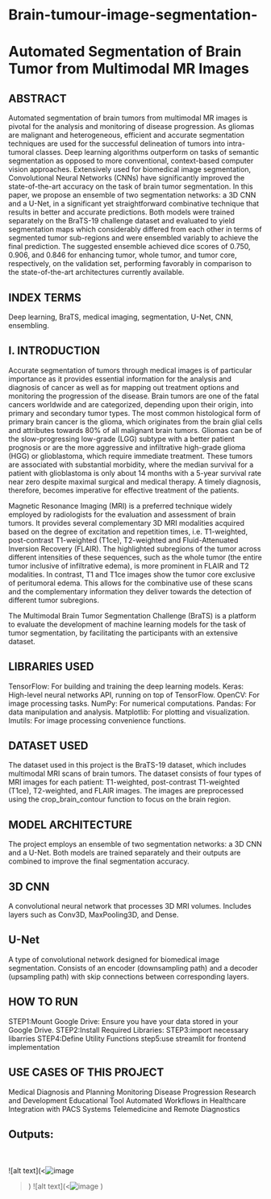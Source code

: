 # Brain-tumour-image-segmentation-
# Automated Segmentation of Brain Tumor from Multimodal MR Images

## ABSTRACT
Automated segmentation of brain tumors from multimodal MR images is pivotal for the analysis and monitoring of disease progression. As gliomas are malignant and heterogeneous, efficient and accurate segmentation techniques are used for the successful delineation of tumors into intra-tumoral classes. Deep learning algorithms outperform on tasks of semantic segmentation as opposed to more conventional, context-based computer vision approaches. Extensively used for biomedical image segmentation, Convolutional Neural Networks (CNNs) have significantly improved the state-of-the-art accuracy on the task of brain tumor segmentation. In this paper, we propose an ensemble of two segmentation networks: a 3D CNN and a U-Net, in a significant yet straightforward combinative technique that results in better and accurate predictions. Both models were trained separately on the BraTS-19 challenge dataset and evaluated to yield segmentation maps which considerably differed from each other in terms of segmented tumor sub-regions and were ensembled variably to achieve the final prediction. The suggested ensemble achieved dice scores of 0.750, 0.906, and 0.846 for enhancing tumor, whole tumor, and tumor core, respectively, on the validation set, performing favorably in comparison to the state-of-the-art architectures currently available.

## INDEX TERMS
Deep learning, BraTS, medical imaging, segmentation, U-Net, CNN, ensembling.

## I. INTRODUCTION
Accurate segmentation of tumors through medical images is of particular importance as it provides essential information for the analysis and diagnosis of cancer as well as for mapping out treatment options and monitoring the progression of the disease. Brain tumors are one of the fatal cancers worldwide and are categorized, depending upon their origin, into primary and secondary tumor types. The most common histological form of primary brain cancer is the glioma, which originates from the brain glial cells and attributes towards 80% of all malignant brain tumors. Gliomas can be of the slow-progressing low-grade (LGG) subtype with a better patient prognosis or are the more aggressive and infiltrative high-grade glioma (HGG) or glioblastoma, which require immediate treatment. These tumors are associated with substantial morbidity, where the median survival for a patient with glioblastoma is only about 14 months with a 5-year survival rate near zero despite maximal surgical and medical therapy. A timely diagnosis, therefore, becomes imperative for effective treatment of the patients.

Magnetic Resonance Imaging (MRI) is a preferred technique widely employed by radiologists for the evaluation and assessment of brain tumors. It provides several complementary 3D MRI modalities acquired based on the degree of excitation and repetition times, i.e. T1-weighted, post-contrast T1-weighted (T1ce), T2-weighted and Fluid-Attenuated Inversion Recovery (FLAIR). The highlighted subregions of the tumor across different intensities of these sequences, such as the whole tumor (the entire tumor inclusive of infiltrative edema), is more prominent in FLAIR and T2 modalities. In contrast, T1 and T1ce images show the tumor core exclusive of peritumoral edema. This allows for the combinative use of these scans and the complementary information they deliver towards the detection of different tumor subregions.

The Multimodal Brain Tumor Segmentation Challenge (BraTS) is a platform to evaluate the development of machine learning models for the task of tumor segmentation, by facilitating the participants with an extensive dataset.


## LIBRARIES USED
TensorFlow: For building and training the deep learning models.
Keras: High-level neural networks API, running on top of TensorFlow.
OpenCV: For image processing tasks.
NumPy: For numerical computations.
Pandas: For data manipulation and analysis.
Matplotlib: For plotting and visualization.
Imutils: For image processing convenience functions.


## DATASET USED

The dataset used in this project is the BraTS-19 dataset, which includes multimodal MRI scans of brain tumors. The dataset consists of four types of MRI images for each patient: T1-weighted, post-contrast T1-weighted (T1ce), T2-weighted, and FLAIR images. The images are preprocessed using the crop_brain_contour function to focus on the brain region.

## MODEL ARCHITECTURE

The project employs an ensemble of two segmentation networks: a 3D CNN and a U-Net. Both models are trained separately and their outputs are combined to improve the final segmentation accuracy.

## 3D CNN
A convolutional neural network that processes 3D MRI volumes.
Includes layers such as Conv3D, MaxPooling3D, and Dense.
## U-Net
A type of convolutional network designed for biomedical image segmentation.
Consists of an encoder (downsampling path) and a decoder (upsampling path) with skip connections between corresponding layers.

## HOW TO RUN
STEP1:Mount Google Drive: Ensure you have your data stored in your Google Drive.
STEP2:Install Required Libraries:
STEP3:import necessary libarries
STEP4:Define Utility Functions
step5:use streamlit for frontend implementation


## USE CASES OF THIS PROJECT

Medical Diagnosis and Planning
Monitoring Disease Progression
Research and Development
Educational Tool
Automated Workflows in Healthcare
Integration with PACS Systems
Telemedicine and Remote Diagnostics






## Outputs: 
<br><br>
![alt text](<![image](https://github.com/user-attachments/assets/70d77857-a411-427b-81fb-e23dc862c626)
>)
![alt text](<![image](https://github.com/user-attachments/assets/22af7313-0fff-467d-880f-951884a26eba)
>)
